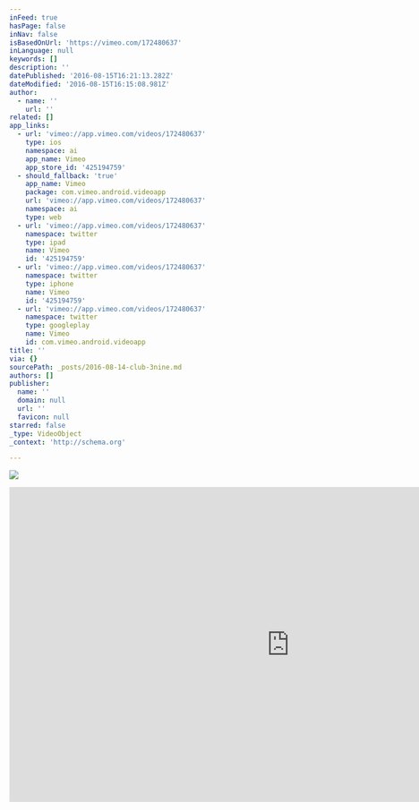 ```yaml
---
inFeed: true
hasPage: false
inNav: false
isBasedOnUrl: 'https://vimeo.com/172480637'
inLanguage: null
keywords: []
description: ''
datePublished: '2016-08-15T16:21:13.282Z'
dateModified: '2016-08-15T16:15:08.981Z'
author:
  - name: ''
    url: ''
related: []
app_links:
  - url: 'vimeo://app.vimeo.com/videos/172480637'
    type: ios
    namespace: ai
    app_name: Vimeo
    app_store_id: '425194759'
  - should_fallback: 'true'
    app_name: Vimeo
    package: com.vimeo.android.videoapp
    url: 'vimeo://app.vimeo.com/videos/172480637'
    namespace: ai
    type: web
  - url: 'vimeo://app.vimeo.com/videos/172480637'
    namespace: twitter
    type: ipad
    name: Vimeo
    id: '425194759'
  - url: 'vimeo://app.vimeo.com/videos/172480637'
    namespace: twitter
    type: iphone
    name: Vimeo
    id: '425194759'
  - url: 'vimeo://app.vimeo.com/videos/172480637'
    namespace: twitter
    type: googleplay
    name: Vimeo
    id: com.vimeo.android.videoapp
title: ''
via: {}
sourcePath: _posts/2016-08-14-club-3nine.md
authors: []
publisher:
  name: ''
  domain: null
  url: ''
  favicon: null
starred: false
_type: VideoObject
_context: 'http://schema.org'

---
```

![](https://the-grid-user-content.s3-us-west-2.amazonaws.com/6c84a4f8-9088-4690-8ef4-b18ce7058d9a.png)

<iframe src="https://cdn.embedly.com/widgets/media.html?src=https%3A%2F%2Fplayer.vimeo.com%2Fvideo%2F172480637&amp;url=https%3A%2F%2Fvimeo.com%2F172480637&amp;image=http%3A%2F%2Fi.vimeocdn.com%2Fvideo%2F578312055_1280.jpg&amp;key=b7d04c9b404c499eba89ee7072e1c4f7&amp;type=text%2Fhtml&amp;schema=vimeo" width="1000" height="563" scrolling="no" frameborder="0" allowfullscreen="" style=""></iframe>